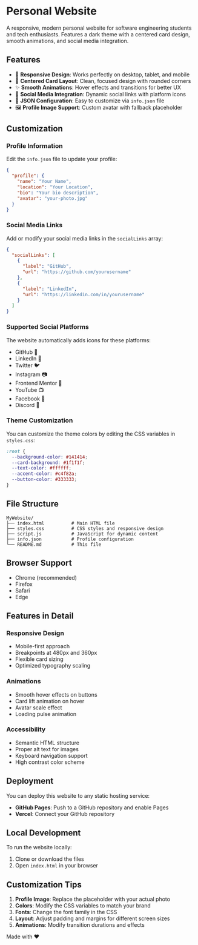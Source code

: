 # Personal Website

A responsive, modern personal website for software engineering students and tech enthusiasts. Features a dark theme with a centered card design, smooth animations, and social media integration.

## Features

- 📱 **Responsive Design**: Works perfectly on desktop, tablet, and mobile
- 🎯 **Centered Card Layout**: Clean, focused design with rounded corners
- ✨ **Smooth Animations**: Hover effects and transitions for better UX
- 🔗 **Social Media Integration**: Dynamic social links with platform icons
- 📝 **JSON Configuration**: Easy to customize via `info.json` file
- 🖼️ **Profile Image Support**: Custom avatar with fallback placeholder

## Customization

### Profile Information

Edit the `info.json` file to update your profile:

```json
{
  "profile": {
    "name": "Your Name",
    "location": "Your Location",
    "bio": "Your bio description",
    "avatar": "your-photo.jpg"
  }
}
```

### Social Media Links

Add or modify your social media links in the `socialLinks` array:

```json
{
  "socialLinks": [
    {
      "label": "GitHub",
      "url": "https://github.com/yourusername"
    },
    {
      "label": "LinkedIn",
      "url": "https://linkedin.com/in/yourusername"
    }
  ]
}
```

### Supported Social Platforms

The website automatically adds icons for these platforms:
- GitHub 🐙
- LinkedIn 💼
- Twitter 🐦
- Instagram 📷
- Frontend Mentor 🎯
- YouTube 📺
- Facebook 📘
- Discord 💬

### Theme Customization

You can customize the theme colors by editing the CSS variables in `styles.css`:

```css
:root {
  --background-color: #141414;
  --card-background: #1f1f1f;
  --text-color: #ffffff;
  --accent-color: #c4f82a;
  --button-color: #333333;
}
```

## File Structure

```
MyWebsite/
├── index.html          # Main HTML file
├── styles.css          # CSS styles and responsive design
├── script.js           # JavaScript for dynamic content
├── info.json           # Profile configuration
└── README.md           # This file
```

## Browser Support

- Chrome (recommended)
- Firefox
- Safari
- Edge

## Features in Detail

### Responsive Design
- Mobile-first approach
- Breakpoints at 480px and 360px
- Flexible card sizing
- Optimized typography scaling

### Animations
- Smooth hover effects on buttons
- Card lift animation on hover
- Avatar scale effect
- Loading pulse animation

### Accessibility
- Semantic HTML structure
- Proper alt text for images
- Keyboard navigation support
- High contrast color scheme

## Deployment

You can deploy this website to any static hosting service:

- **GitHub Pages**: Push to a GitHub repository and enable Pages
- **Vercel**: Connect your GitHub repository

## Local Development

To run the website locally:

1. Clone or download the files
2. Open `index.html` in your browser


## Customization Tips

1. **Profile Image**: Replace the placeholder with your actual photo
2. **Colors**: Modify the CSS variables to match your brand
3. **Fonts**: Change the font family in the CSS
4. **Layout**: Adjust padding and margins for different screen sizes
5. **Animations**: Modify transition durations and effects

Made with ❤️
